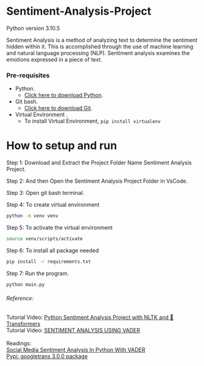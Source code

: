 # Sentiment-Analysis-Project
Python version 3.10.5

Sentiment Analysis is a method of analyzing text to determine the sentiment hidden within it. This is accomplished through the use of machine learning and natural language processing (NLP). Sentiment analysis examines the emotions expressed in a piece of text.

### Pre-requisites
  * Python.
    - [Click here to download Python](https://www.python.org/downloads).
  * Git bash.
    - [Click here to download Git](https://git-scm.com/downloads).
  * Virtual Environment .
    - To install Virtual Environment, `pip install virtualenv`
  
# How to setup and run  
  Step 1: Download and Extract the Project Folder Name Sentiment Analysis Project.

  Step 2: And then Open the Sentiment Analysis Project Folder in VsCode.

  Step 3: Open git bash terminal.

  Step 4: To create virtual environment
  ```bash 
 python -m venv venv
  ```
  
  Step 5: To activate the virtual environment
  ```bash 
source venv/scripts/activate
  ```
  
  Step 6: To install all package needed
  ```bash 
pip install -r requirements.txt
  ```
  
  Step 7: Run the program.
  ```bash 
python main.py
  ```

###### Reference:
 Tutorial Video: [Python Sentiment Analysis Project with NLTK and 🤗 Transformers](https://www.youtube.com/watch?v=QpzMWQvxXWk) <br>
 Tutorial Video: [SENTIMENT ANALYSIS USING VADER](https://www.youtube.com/watch?v=Alu_cCXNS-k)<br><br>
 Readings: <br>
 [Social Media Sentiment Analysis In Python With VADER](https://towardsdatascience.com/social-media-sentiment-analysis-in-python-with-vader-no-training-required-4bc6a21e87b8) <br>
 [Pypi: googletrans 3.0.0 package](https://pypi.org/project/googletrans/)
